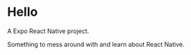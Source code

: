 Hello
===
A Expo React Native project.

Something to mess around with and learn about React Native.
